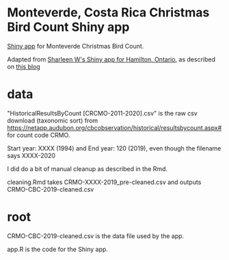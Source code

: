 # Monteverde, Costa Rica Christmas Bird Count Shiny app

[Shiny app](XXXXX) for Monteverde Christmas Bird Count. 

Adapted from [Sharleen W's Shiny app for Hamilton, Ontario](https://sharleenw.shinyapps.io/hamilton_cbc_shiny/), as described on [this blog]( https://sharleenw.rbind.io/2019/03/24/hamilton-cbc-part-3/)

# data

"HistoricalResultsByCount [CRCMO-2011-2020].csv" is the raw csv download (taxonomic sort) from https://netapp.audubon.org/cbcobservation/historical/resultsbycount.aspx# for count code CRMO.

Start year: XXXX (1994) and End year: 120 (2019), even though the filename says XXXX-2020

I did do a bit of manual cleanup as described in the Rmd.

cleaning.Rmd takes CRMO-XXXX-2019_pre-cleaned.csv and outputs CRMO-CBC-2019-cleaned.csv

# root
CRMO-CBC-2019-cleaned.csv is the data file used by the app.

app.R is the code for the Shiny app.
